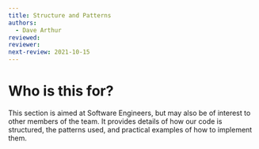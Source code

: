 ```yaml
---
title: Structure and Patterns
authors: 
  - Dave Arthur
reviewed: 
reviewer:
next-review: 2021-10-15
---
```



# Who is this for?

This section is aimed at Software Engineers, but may also be of interest to other members of the team. It provides details of how our code is structured, the patterns used, and practical examples of how to implement them.
